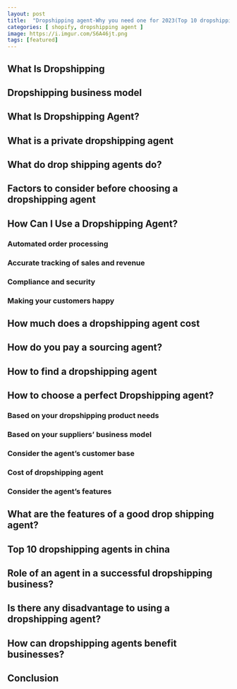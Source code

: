 ```yaml
---
layout: post
title:  "Dropshipping agent-Why you need one for 2023(Top 10 dropshipping agent)"
categories: [ shopify, dropshipping agent ]
image: https://i.imgur.com/S6A46jt.png
tags: [featured]
---
```


## What Is Dropshipping
## Dropshipping business model
## What Is Dropshipping Agent?
## What is a private dropshipping agent
## What do drop shipping agents do?
## Factors to consider before choosing a dropshipping agent
## How Can I Use a Dropshipping Agent?
### Automated order processing
### Accurate tracking of sales and revenue
### Compliance and security
### Making your customers happy
## How much does a dropshipping agent cost
## How do you pay a sourcing agent?
## How to find a dropshipping agent
## How to choose a perfect Dropshipping agent?
### Based on your dropshipping product needs
### Based on your suppliers’ business model
### Consider the agent’s customer base
### Cost of dropshipping agent
### Consider the agent’s features
## What are the features of a good drop shipping agent?
## Top 10 dropshipping agents in china
## Role of an agent in a successful dropshipping business?
## Is there any disadvantage to using a dropshipping agent?
## How can dropshipping agents benefit businesses?

## Conclusion


<!--stackedit_data:
eyJoaXN0b3J5IjpbLTU3OTM4Nzc5OV19
-->
